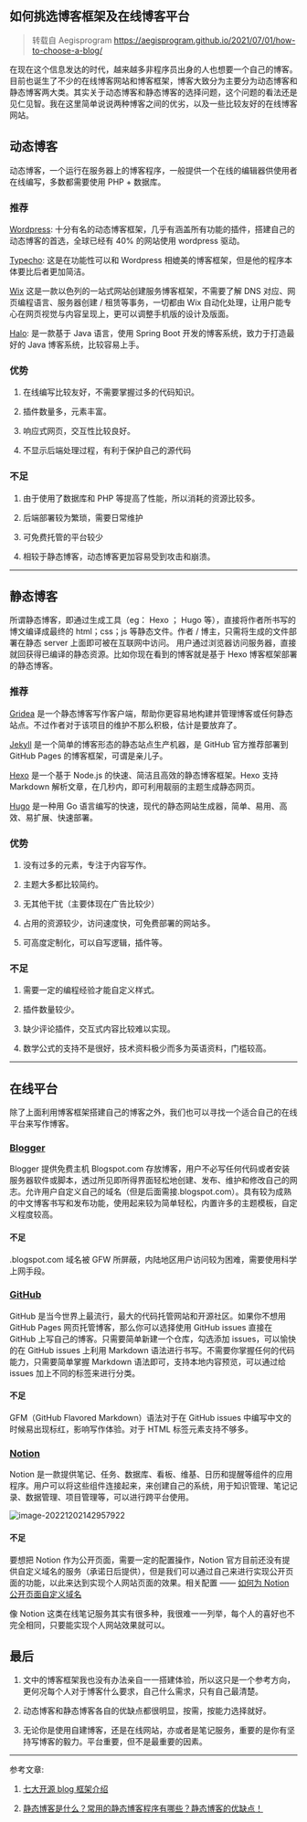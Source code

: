 ## 如何挑选博客框架及在线博客平台

> 转载自 Aegisprogram https://aegisprogram.github.io/2021/07/01/how-to-choose-a-blog/

在现在这个信息发达的时代，越来越多非程序员出身的人也想要一个自己的博客。目前也诞生了不少的在线博客网站和博客框架，博客大致分为主要分为动态博客和静态博客两大类。其实关于动态博客和静态博客的选择问题，这个问题的看法还是见仁见智。我在这里简单说说两种博客之间的优劣，以及一些比较友好的在线博客网站。



## 动态博客

动态博客，一个运行在服务器上的博客程序，一般提供一个在线的编辑器供使用者在线编写，多数都需要使用 PHP + 数据库。

### 推荐

[Wordpress](https://wordpress.org/): 十分有名的动态博客框架，几乎有涵盖所有功能的插件，搭建自己的动态博客的首选，全球已经有 40% 的网站使用 wordpress 驱动。

[Typecho](http://typecho.org/): 这是在功能性可以和 Wordpress 相媲美的博客框架，但是他的程序本体要比后者更加简洁。

[Wix](https://www.wix.com/) 这是一款以色列的一站式网站创建服务博客框架，不需要了解 DNS 对应、网页编程语言、服务器创建 / 租赁等事务，一切都由 Wix 自动化处理，让用户能专心在网页视觉与内容呈现上，更可以调整手机版的设计及版面。

[Halo](https://halo.run/): 是一款基于 Java 语言，使用 Spring Boot 开发的博客系统，致力于打造最好的 Java 博客系统，比较容易上手。

### 优势

1. 在线编写比较友好，不需要掌握过多的代码知识。

2. 插件数量多，元素丰富。

3. 响应式网页，交互性比较良好。

4. 不显示后端处理过程，有利于保护自己的源代码

### 不足

1. 由于使用了数据库和 PHP 等提高了性能，所以消耗的资源比较多。

2. 后端部署较为繁琐，需要日常维护

3. 可免费托管的平台较少

4. 相较于静态博客，动态博客更加容易受到攻击和崩溃。

------



## 静态博客

所谓静态博客，即通过生成工具（eg： Hexo ； Hugo 等），直接将作者所书写的博文编译成最终的 html；css；js 等静态文件。作者 / 博主，只需将生成的文件部署在静态 server 上面即可被在互联网中访问。 用户通过浏览器访问服务器，直接就回获得已编译的静态资源。比如你现在看到的博客就是基于 Hexo 博客框架部署的静态博客。

### 推荐

[Gridea](https://gridea.dev/) 是一个静态博客写作客户端，帮助你更容易地构建并管理博客或任何静态站点。不过作者对于该项目的维护不那么积极，估计是要放弃了。

[Jekyll](https://jekyllrb.com/) 是一个简单的博客形态的静态站点生产机器，是 GitHub 官方推荐部署到 GitHub Pages 的博客框架，可谓是亲儿子。

[Hexo](https://hexo.io/zh-cn/) 是一个基于 Node.js 的快速、简洁且高效的静态博客框架。Hexo 支持 Markdown 解析文章，在几秒内，即可利用靓丽的主题生成静态网页。

[Hugo](https://www.gohugo.org/) 是一种用 Go 语言编写的快速，现代的静态网站生成器，简单、易用、高效、易扩展、快速部署。

### 优势

1. 没有过多的元素，专注于内容写作。

2. 主题大多都比较简约。

3. 无其他干扰（主要体现在广告比较少）

4. 占用的资源较少，访问速度快，可免费部署的网站多。

5. 可高度定制化，可以自写逻辑，插件等。

### 不足

1. 需要一定的编程经验才能自定义样式。

2. 插件数量较少。

3. 缺少评论插件，交互式内容比较难以实现。

4. 数学公式的支持不是很好，技术资料极少而多为英语资料，门槛较高。

------



## 在线平台

除了上面利用博客框架搭建自己的博客之外，我们也可以寻找一个适合自己的在线平台来写作博客。

### [Blogger](https://www.blogger.com/about/?bpli=1)

Blogger 提供免费主机 Blogspot.com 存放博客，用户不必写任何代码或者安装服务器软件或脚本，透过所见即所得界面轻松地创建、发布、维护和修改自己的网志。允许用户自定义自己的域名（但是后面需接.blogspot.com）。具有较为成熟的中文博客书写和发布功能，使用起来较为简单轻松，内置许多的主题模板，自定义程度较高。

#### 不足

.blogspot.com 域名被 GFW 所屏蔽，内陆地区用户访问较为困难，需要使用科学上网手段。

### [GitHub](https://github.com/)

GitHub 是当今世界上最流行，最大的代码托管网站和开源社区。如果你不想用 GitHub Pages 网页托管博客，那么你可以选择使用 GitHub issues 直接在 GitHub 上写自己的博客。只需要简单新建一个仓库，勾选添加 issues，可以愉快的在 GitHub issues 上利用 Markdown 语法进行书写。不需要你掌握任何的代码能力，只需要简单掌握 Markdown 语法即可，支持本地内容预览，可以通过给 issues 加上不同的标签来进行分类。

#### 不足

GFM（GitHub Flavored Markdown）语法对于在 GitHub issues 中编写中文的时候易出现标红，影响写作体验。对于 HTML 标签元素支持不够多。

### [Notion](https://www.notion.so/)

Notion 是一款提供笔记、任务、数据库、看板、维基、日历和提醒等组件的应用程序。用户可以将这些组件连接起来，来创建自己的系统，用于知识管理、笔记记录、数据管理、项目管理等，可以进行跨平台使用。

![image-20221202142957922](https://cdn.jsdelivr.net/gh/sxfinn/CDN/img/202212021429975.png)



#### 不足

要想把 Notion 作为公开页面，需要一定的配置操作，Notion 官方目前还没有提供自定义域名的服务（承诺日后提供），但是我们可以通过自己来进行实现公开页面的功能，以此来达到实现个人网站页面的效果。相关配置 —— [如何为 Notion 公开页面自定义域名](https://sspai.com/post/58441)

像 Notion 这类在线笔记服务其实有很多种，我很难一一列举，每个人的喜好也不完全相同，只要能实现个人网站效果就可以。



## 最后

1. 文中的博客框架我也没有办法亲自一一搭建体验，所以这只是一个参考方向，更何况每个人对于博客什么要求，自己什么需求，只有自己最清楚。

2. 动态博客和静态博客各自的优缺点都很明显，按需，按能力选择就好。

3. 无论你是使用自建博客，还是在线网站，亦或者是笔记服务，重要的是你有坚持写博客的毅力。平台重要，但不是最重要的因素。

------

参考文章:

1. [七大开源 blog 框架介绍](https://blog.csdn.net/weixin_42365530/article/details/107840934)

2. [静态博客是什么？常用的静态博客程序有哪些？静态博客的优缺点！](https://zhuanlan.zhihu.com/p/164959395)

